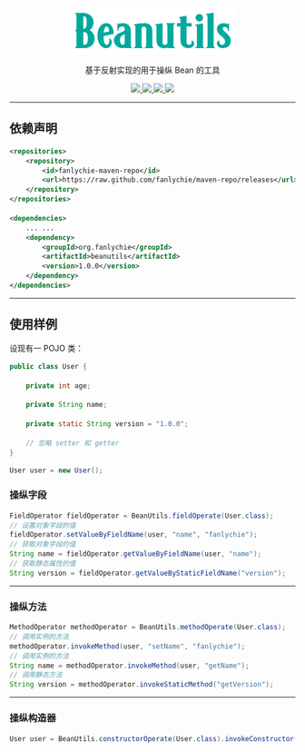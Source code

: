 <p align="center">
    <a href="#">
        <img src="https://raw.githubusercontent.com/fanlychie/mdimg/master/beanutils_logo_img.png">
    </a>
</p>
<p align="center">
    基于反射实现的用于操纵 Bean 的工具
</p>
<p align="center">
    <a href="https://circleci.com/gh/fanlychie/beanutils" target="_blank" title="Circle CI">
        <img src="https://circleci.com/gh/fanlychie/beanutils.svg?style=svg&circle-token=1173052afd21856384d886a4aac200286199cc15">
    </a>
    <a href="https://codecov.io/gh/fanlychie/beanutils" target="_blank" title="Codecov">
        <img src="https://codecov.io/gh/fanlychie/beanutils/branch/master/graph/badge.svg">
    </a>
    <a href="https://www.codacy.com/app/fanlychie/beanutils?utm_source=github.com&amp;utm_medium=referral&amp;utm_content=fanlychie/beanutils&amp;utm_campaign=Badge_Grade" target="_blank" title="Codacy">
        <img src="https://api.codacy.com/project/badge/Grade/5ff9303ddee34d3c96c56f8309c34960">
    </a>
    <a href="http://www.apache.org/licenses/LICENSE-2.0" target="_blank" title="License">
        <img src="https://img.shields.io/github/license/fanlychie/beanutils.svg">
    </a>
</p>

---

## 依赖声明

```xml
<repositories>
    <repository>
        <id>fanlychie-maven-repo</id>
        <url>https://raw.github.com/fanlychie/maven-repo/releases</url>
    </repository>
</repositories>

<dependencies>
    ... ...
    <dependency>
        <groupId>org.fanlychie</groupId>
        <artifactId>beanutils</artifactId>
        <version>1.0.0</version>
    </dependency>
</dependencies>
```

---

## 使用样例

设现有一 POJO 类：

```java
public class User {

    private int age;

    private String name;
    
    private static String version = "1.0.0";

    // 忽略 setter 和 getter
}
```

```java
User user = new User();
```

### 操纵字段

```java
FieldOperator fieldOperator = BeanUtils.fieldOperate(User.class);
// 设置对象字段的值
fieldOperator.setValueByFieldName(user, "name", "fanlychie");
// 获取对象字段的值
String name = fieldOperator.getValueByFieldName(user, "name");
// 获取静态属性的值
String version = fieldOperator.getValueByStaticFieldName("version");
```

---

### 操纵方法

```java
MethodOperator methodOperator = BeanUtils.methodOperate(User.class);
// 调用实例的方法
methodOperator.invokeMethod(user, "setName", "fanlychie");
// 调用实例的方法
String name = methodOperator.invokeMethod(user, "getName");
// 调用静态方法
String version = methodOperator.invokeStaticMethod("getVersion");
```

---

### 操纵构造器

```java
User user = BeanUtils.constructorOperate(User.class).invokeConstructor();
```